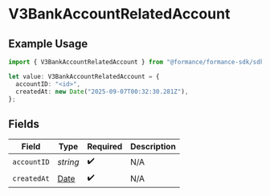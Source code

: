 # V3BankAccountRelatedAccount

## Example Usage

```typescript
import { V3BankAccountRelatedAccount } from "@formance/formance-sdk/sdk/models/shared";

let value: V3BankAccountRelatedAccount = {
  accountID: "<id>",
  createdAt: new Date("2025-09-07T00:32:30.281Z"),
};
```

## Fields

| Field                                                                                         | Type                                                                                          | Required                                                                                      | Description                                                                                   |
| --------------------------------------------------------------------------------------------- | --------------------------------------------------------------------------------------------- | --------------------------------------------------------------------------------------------- | --------------------------------------------------------------------------------------------- |
| `accountID`                                                                                   | *string*                                                                                      | :heavy_check_mark:                                                                            | N/A                                                                                           |
| `createdAt`                                                                                   | [Date](https://developer.mozilla.org/en-US/docs/Web/JavaScript/Reference/Global_Objects/Date) | :heavy_check_mark:                                                                            | N/A                                                                                           |